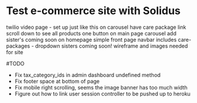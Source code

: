 # Test e-commerce site with Solidus

twilio video page - set up just like this
on carousel have care package link
scroll down to see all products
one button on main page carousel
add sister's coming soon on homepage
simple front page
navbar includes care-packages - dropdown sisters coming soon!
wireframe and images needed for site

#TODO
- Fix tax_category_ids in admin dashboard undefined method
- Fix footer space at bottom of page
- Fix mobile right scrolling, seems the image banner has too much width
- Figure out how to link user session controller to be pushed up to heroku
